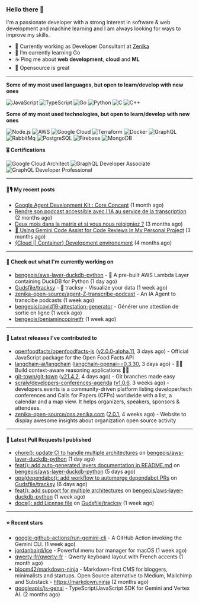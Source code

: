 ### Hello there 👋

I'm a passionate developer with a strong interest in software & web development and machine learning and I am always looking for ways to improve my skills.

- 💼 Currently working as Developer Consultant at [Zenika](https://github.com/Zenika)
- 🌱 I’m currently learning Go
- ☕️ Ping me about **web development**, **cloud** and **ML**
- 💙 Opensource is great

<hr/>

**Some of my most used languages, but open to learn/develop with new ones**

![JavaScript](https://img.shields.io/badge/-JavaScript-000?&logo=JavaScript)
![TypeScript](https://img.shields.io/badge/-TypeScript-000?&logo=TypeScript)
![Go](https://img.shields.io/badge/-Go-000?&logo=Go)
![Python](https://img.shields.io/badge/-Python-000?&logo=Python)
![C](https://img.shields.io/badge/-C-000?&logo=C)
![C++](https://img.shields.io/badge/-C++-000?&logo=c%2b%2b&logoColor=00599C)

**Some of my most used technologies, but open to learn/develop with new ones**

![Node.js](https://img.shields.io/badge/-Node.js-000?&logo=node.js)
![AWS](https://img.shields.io/badge/-AWS-000?&logo=AmazonAWS)
![Google Cloud](https://img.shields.io/badge/-Google_Cloud-000?&logo=google-cloud)
![Terraform](https://img.shields.io/badge/-Terraform-000?&logo=Terraform)
![Docker](https://img.shields.io/badge/-Docker-000?&logo=Docker)
![GraphQL](https://img.shields.io/badge/-GrapqhQL-000?&logo=graphql)
![RabbitMq](https://img.shields.io/badge/-RabbitMq-000?&logo=RabbitMq)
![PostgreSQL](https://img.shields.io/badge/-PostgreSQL-000?&logo=PostgreSQL)
![Firebase](https://img.shields.io/badge/-Firebase-000?&logo=Firebase)
![MongoDB](https://img.shields.io/badge/-MongoDB-000?&logo=MongoDB)

**🎖️ Certifications**

![Google Cloud Architect](https://img.shields.io/badge/-Google_Cloud_Architect-000?&logo=google-cloud)
![GraphQL Developer Associate](https://img.shields.io/badge/-GrapqhQL_Developer_Associate-000?&logo=graphql)
![GraphQL Developer Professional](https://img.shields.io/badge/-GrapqhQL_Developer_Professional-000?&logo=graphql)

<hr/>

#### 📕🎙️ My recent posts

- [Google Agent Development Kit : Core Concept](https://bbourgeois.dev/blog/2025/03-adk-core-concept/) (1 month ago)
- [Rendre son podcast accessible avec l&#39;IA au service de la transcription](https://bbourgeois.dev/blog/2025/02-rendre-podcast-accessible/) (2 months ago)
- [Deux mois dans la matrix et si vous nous rejoigniez ?](https://bbourgeois.dev/talks/2025/matrix/) (3 months ago)
- [🤖 Using Gemini Code Assist for Code Reviews in My Personal Project](https://bbourgeois.dev/blog/2025/01-gemini-code-assist-github-code-review-copy/) (3 months ago)
- [{Cloud || Container} Development environement](https://youtu.be/Tl9JplAAVB8) (4 months ago)

<hr/>

#### 👷 Check out what I'm currently working on

- [bengeois/aws-layer-duckdb-python](https://github.com/bengeois/aws-layer-duckdb-python) - 🦆 A pre-built AWS Lambda Layer containing DuckDB for Python (1 day ago)
- [Gudsfile/tracksy](https://github.com/Gudsfile/tracksy) - 👀 tracksy - Visualize your data (1 week ago)
- [zenika-open-source/agent-Z-transcribe-podcast](https://github.com/zenika-open-source/agent-Z-transcribe-podcast) - An IA Agent to transcibe podcasts (1 week ago)
- [bengeois/covid19-attestation-generator](https://github.com/bengeois/covid19-attestation-generator) - Générer une attestion de sortie en ligne (1 week ago)
- [bengeois/benjamincopinetfr](https://github.com/bengeois/benjamincopinetfr) (1 week ago)

<hr/>

#### 🔭 Latest releases I've contributed to

- [openfoodfacts/openfoodfacts-js](https://github.com/openfoodfacts/openfoodfacts-js) ([v2.0.0-alpha.11](https://github.com/openfoodfacts/openfoodfacts-js/releases/tag/v2.0.0-alpha.11), 3 days ago) - Official JavaScript package for the Open Food Facts API
- [langchain-ai/langchain](https://github.com/langchain-ai/langchain) ([langchain-openai==0.3.30](https://github.com/langchain-ai/langchain/releases/tag/langchain-openai%3D%3D0.3.30), 3 days ago) - 🦜🔗 Build context-aware reasoning applications 🦜🔗
- [git-town/git-town](https://github.com/git-town/git-town) ([v21.4.2](https://github.com/git-town/git-town/releases/tag/v21.4.2), 4 days ago) - Git branches made easy
- [scraly/developers-conferences-agenda](https://github.com/scraly/developers-conferences-agenda) ([v1.0.6](https://github.com/scraly/developers-conferences-agenda/releases/tag/v1.0.6), 3 weeks ago) - developers.events is a community-driven platform listing developer/tech conferences and Calls for Papers (CFPs) worldwide with a list, a calendar and a map view. It helps organizers, speakers, sponsors &amp; attendees.
- [zenika-open-source/oss.zenika.com](https://github.com/zenika-open-source/oss.zenika.com) ([2.0.1](https://github.com/zenika-open-source/oss.zenika.com/releases/tag/2.0.1), 4 weeks ago) - Website to display awesome insights about organization open source activity

<hr/>

#### 🔨 Latest Pull Requests I published

- [chore(): update CI to handle multiple architectures](https://github.com/bengeois/aws-layer-duckdb-python/pull/8) on [bengeois/aws-layer-duckdb-python](https://github.com/bengeois/aws-layer-duckdb-python) (1 day ago)
- [feat(): add auto-generated layers documentation in README.md](https://github.com/bengeois/aws-layer-duckdb-python/pull/7) on [bengeois/aws-layer-duckdb-python](https://github.com/bengeois/aws-layer-duckdb-python) (5 days ago)
- [ops(dependabot): add workflow to automerge dependabot PRs](https://github.com/Gudsfile/tracksy/pull/99) on [Gudsfile/tracksy](https://github.com/Gudsfile/tracksy) (6 days ago)
- [feat(): add support for multiple architectures](https://github.com/bengeois/aws-layer-duckdb-python/pull/5) on [bengeois/aws-layer-duckdb-python](https://github.com/bengeois/aws-layer-duckdb-python) (1 week ago)
- [docs(): add License file](https://github.com/Gudsfile/tracksy/pull/97) on [Gudsfile/tracksy](https://github.com/Gudsfile/tracksy) (1 week ago)

<hr/>

#### ⭐ Recent stars

- [google-github-actions/run-gemini-cli](https://github.com/google-github-actions/run-gemini-cli) - A GitHub Action invoking the Gemini CLI. (1 week ago)
- [jordanbaird/Ice](https://github.com/jordanbaird/Ice) - Powerful menu bar manager for macOS (1 week ago)
- [qwerty-fr/qwerty-fr](https://github.com/qwerty-fr/qwerty-fr) - Qwerty keyboard layout with French accents (1 month ago)
- [bloom42/markdown-ninja](https://github.com/bloom42/markdown-ninja) - Markdown-first CMS for bloggers, minimalists and startups. Open Source alternative to Medium, Mailchimp and Substack - https://markdown.ninja (2 months ago)
- [googleapis/js-genai](https://github.com/googleapis/js-genai) - TypeScript/JavaScript SDK for Gemini and Vertex AI. (2 months ago)